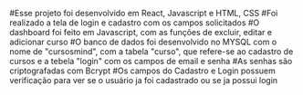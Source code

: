 #Esse projeto foi desenvolvido em React, Javascript e HTML, CSS
#Foi realizado a tela de login e cadastro com os campos solicitados
#O dashboard foi feito em Javascript, com as funções de excluir, editar e adicionar curso
#O banco de dados foi desenvolvido no MYSQL com o nome de "cursosmind", com a tabela "curso", que refere-se ao cadastro de cursos e a tebela "login" com os campos de email e senha
#As senhas são criptografadas com Bcrypt
#Os campos do Cadastro e Login possuem verificação para ver se o usuário ja foi cadastrado ou se ja possui login
